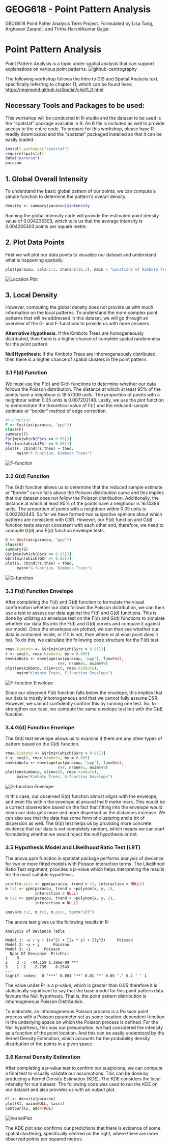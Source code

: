 # GEOG618 - Point Pattern Analysis
GEOG618 Point Patter Analysis Term Project. Formulated by Lisa Tang, Arghavan Zarandi, and Tirtha Harshilkumar Gajjar.

# Point Pattern Analysis
Point Pattern Analysis is a topic under spatial analysis that can support explanations on various point patterns. 
![github-centrography](https://user-images.githubusercontent.com/118564598/228592282-5f54fa85-f859-4f84-9510-6b906ea7198a.svg)

The following workshop follows the Intro to GIS and Spatial Analysis text, specifically referring to chapter 11, which can be found here: https://mgimond.github.io/Spatial/chp11_0.html 

## Necessary Tools and Packages to be used:
This workshop will be conducted in R-studio and the dataset to be used is the "spatstat" package available in R. An R file is included as well to provide access to the entire code. To prepare for this workshop, please have R readily downloaded and the "spatstat" packaged installed so that it can be easily loaded. 

```Ruby
install.packages("spatstat")
require(spatstat)
data("paracou")
paracou
```
## 1. Global Overall Intensity
To understand the basic global pattern of our points, we can compute a simple function to determine the pattern's overall density. 
```Ruby
density <- summary(paracou)$intensity
```
Running the global intensity code will provide the estimated point density value of 0.004205303, which tells us that the average intensity is 0.004205303 points per square metre.

## 2. Plot Data Points
First we will plot our data points to visualize our dataset and understand what is happening spatially:
```Ruby
plot(paracou, cols=2:3, chars=c(16,3), main = "Locations of Kimboto Trees")
```
![Location Plot](https://user-images.githubusercontent.com/118564598/229259222-705b7ff8-1bba-41a0-bc5e-6f71c9e47e13.png)

## 3. Local Density
However, computing the global density does not provide us with much information on the local patterns. To understand the more complex point patterns that will be addressed in this dataset, we will go through an overview of the G- and F-functions to provide us with more answers.

**Alternative Hypothesis:**
If the Kimboto Trees are homogeneously distributed, then there is a higher chance of complete spatial randomness for the point pattern.

**Null Hypothesis:**
If the Kimboto Trees are inhomogeneously distributed, then there is a higher chance of spatial clusters in the point pattern.

### 3.1 F(d) Function
We must use the F(d) and G(d) functions to determine whether our data follows the Poisson distribution. The distance at which at least 95% of the points have a neighbour is 19.57309 units. The proportion of points with a neighbour within 0.05 units is 0.007202148.
Lastly, we use the plot function to demonstrate the theoretical value of F(r) and the reduced-sample estimate or “border” method of edge correction. 

```Ruby
#F-Function
F <- Fest(as(paracou, "ppp"))
class(F)
summary(F)
F$r[min(which(F$rs >= 0.95))]
F$rs[min(which(F$r >= 0.05))]
plot(F, cbind(rs,theo) ~ theo,
     main="F-function, Kimboto Trees")
```
![F-function](https://user-images.githubusercontent.com/118564598/229259917-f2247738-72fa-4ebe-863f-822de267083b.png)

### 3.2 G(d) Function
The G(d) function allows us to determine that the reduced sample estimate or “border” curve falls above the Poisson distribution curve and this implies that our dataset does not follow the Poisson distribution. Additionally, the distance at which at least 95% of the points have a neighbour is 16.14386 units. The proportion of points with a neighbour within 0.05 units is 0.002262443. So far we have formed two subjective opinions about which patterns are consistent with CSR. However, our F(d) function and G(d) function tests are not consistent with each other and, therefore, we need to compute G(d) and F(d) function envelope tests. 


```Ruby
G <- Gest(as(paracou, "ppp"))
class(G)
summary(G)
G$r[min(which(G$rs >= 0.95))]
G$rs[min(which(G$r >= 0.05))]
plot(G, cbind(rs,theo) ~ theo,
     main="G-function, Kimboto Trees")
```
![G-function](https://user-images.githubusercontent.com/118564598/229259923-906d38f5-b9a6-42a9-9a1c-17c230a3f9d9.png)

### 3.3 F(d) Function Envelope
After completing the F(d) and G(d) function to formulate the visual confirmation whether our data follows the Poisson distribution, we can then use a test to assess our data against the F(d) and G(d) functions. This is done by utilizing an envelope test on the F(d) and G(d) functions to simulate whether our data fits into the F(d) and G(d) curves and compare it against our model. Once the envelopes are plotted, we can then see whether our data is contained inside, or if it is not, then where or at what point does it not. To do this, we calculate the following code structure for the F(d) test.

```Ruby
rmax.kimboto <- G$r[min(which(G$rs > 0.95))]
r <- seq(0, rmax.kimboto, by = 0.005)
envkimboto <- envelope(as(paracou, "ppp"), fun=Fest,
                       r=r, nrank=1, nsim=99)
plot(envkimboto, xlim=c(0, rmax.kimboto),
     main="Kimboto Trees, F-function Envelope")
```
![F-function Envelope](https://user-images.githubusercontent.com/118564598/229259982-2eba44cd-837b-4087-b14e-9da4e56ef9d2.png)

Since our observed F(d) function falls below the envelope, this implies that our data is mostly inhomogeneous and that we cannot fully assume CSR. However, we cannot confidently confirm this by running one test. So, to strengthen our case, we compute the same envelope test but with the G(d) function.

### 3.4 G(d) Function Envelope
The G(d) test envelope allows us to examine if there are any other types of pattern based on the G(d) function.

```Ruby
rmax.kimboto <- G$r[min(which(G$rs > 0.95))]
r <- seq(0, rmax.kimboto, by = 0.005)
envkimboto <- envelope(as(paracou, "ppp"), fun=Gest,
                       r=r, nrank=1, nsim=99)
plot(envkimboto, xlim=c(0, rmax.kimboto),
     main="Kimboto Trees, G-function Envelope")
```
![G-function Envelope](https://user-images.githubusercontent.com/118564598/229259989-2cc8ab5f-a803-4b05-afb2-bff52adf50f9.png)

 In this case, our observed G(d) function almost aligns with the envelope, and even fits within the envelope at around the 9 metre mark. This would be a correct observation based on the fact that fitting into the envelope would mean our data gets more and more dispersed as the distances increase. We can also see that the data has some form of clustering and a bit of dispersion as well. The G(d) test helps us by providing more concrete evidence that our data is not completely random, which means we can start formulating whether we would reject the null hypothesis or not. 

### 3.5 Hypothesis Model and Likelihood Ratio Test (LRT)
The anova.ppm function in spatstat package performs analysis of deviance for two or more fitted models with Poisson interaction terms. The Likelihood Ratio Test argument, provides a p-value which helps interpreting the results for the most suitable hypothesis.

```Ruby
print(m.pois <- ppm(paracou, trend = ~1, interaction = NULL))
m.ts1 <- ppm(paracou, trend = ~polynom(x, y, 1),
             interaction = NULL)
m.ts2 <- ppm(paracou, trend = ~polynom(x, y, 2),
             interaction = NULL)

anova(m.ts2, m.ts1, m.pois, test="LRT")

```
The anova test gives us the following results in R: 
```
Analysis of Deviance Table

Model 1: ~x + y + I(x^2) + I(x * y) + I(y^2) 	 Poisson
Model 2: ~x + y 	 Poisson
Model 3: ~1 	 Poisson
  Npar Df Deviance  Pr(>Chi)    
1    6                          
2    3 -3  -44.159 1.396e-09 ***
3    1 -2   -2.739    0.2543    
---
Signif. codes:  0 ‘***’ 0.001 ‘**’ 0.01 ‘*’ 0.05 ‘.’ 0.1 ‘ ’ 1
```

The value under Pr is a p-value, which is greater than 0.05 therefore it is statistically significant to say that the base model for this point pattern data favours the Null hypothesis. That is, the point pattern distribution is Inhomogeneous Poisson Distribution. 

To elaborate, an inhomogeneous Poisson process is a Poisson point process with a Poisson parameter set as some location-dependent function in the underlying space on which the Poisson process is defined. For the Null hypothesis, this was our presumption, we had considered the intensity as a function of the point location. And this can be easily understood by the Kernel Density Estimation, which accounts for the probability density distribution of the points in a given space.

### 3.6 Kernel Density Estimation
After completing a p-value test to confirm our suspicions, we can compute a final test to visually validate our assumptions. This can be done by producing a Kernel Density Estimation (KDE). The KDE considers the local intensity for our dataset. The following code was used to run the KDE on our dataset and also provides us with an output plot. 

```Ruby
K1 <- density(paracou) 
plot(K1, main=NULL, las=1)
contour(K1, add=TRUE)
```
![KernelPlot](https://user-images.githubusercontent.com/118564598/229258994-858dd8e2-ad39-4493-be4a-e5cef433414d.png)

The KDE plot also confirms our predictions that there is evidence of some spatial clustering, specifically centred on the right, where there are more observed points per squared metres. 

